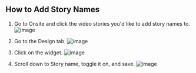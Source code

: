 ## How to Add Story Names

1. Go to Onsite and click the video stories you'd like to add story names to.
![image](https://github.com/user-attachments/assets/81663e37-c781-445e-91bc-2b1c42fa00ad)

2. Go to the Design tab.
![image](https://github.com/user-attachments/assets/ff9f0fbb-879d-4437-a307-a89d6f077207)

3. Click on the widget.
![image](https://github.com/user-attachments/assets/f2055458-b6b8-43cb-89e5-b1e1c453373d)

4. Scroll down to Story name, toggle it on, and save.
![image](https://github.com/user-attachments/assets/2d19e71b-a926-45c9-b3b1-abb32f52b267)